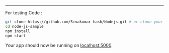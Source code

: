 

---


For testing Code : 
```sh
git clone https://github.com/Sivakumar-hash/Nodejs.git # or clone your own fork
cd node-js-sample
npm install
npm start
```

Your app should now be running on [localhost:5000](http://localhost:5000/).

